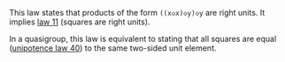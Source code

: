 This law states that products of the form `((x◇x)◇y)◇y` are right units.  It implies [law 11](https://teorth.github.io/equational_theories/implications/?11) (squares are right units).

In a quasigroup, this law is equivalent to stating that all squares are equal ([unipotence law 40](https://teorth.github.io/equational_theories/implications/?40)) to the same two-sided unit element.
